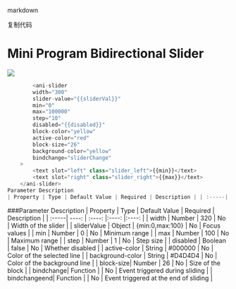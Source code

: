 markdown


复制代码
# Mini Program Bidirectional Slider
![](img.png)
```javascript
        <ani-slider
        width="300"
        slider-value="{{sliderVal}}"
        min="0"
        max="100000"
        step="10"
        disabled="{{disabled}}"
        block-color="yellow"
        active-color="red"
        block-size="26"
        background-color="yellow"
        bindchange="sliderChange"
    >
        <text slot="left" class="slider_left">{{min}}</text>
        <text slot="right" class="slider_right">{{max}}</text>
    </ani-slider>
Parameter Description
| Property | Type | Default Value | Required | Description | | :-----| ----: | :----: |:----: |:----: | | width | Number | 320 | No | Width of the slider | | sliderValue | Object | {min:0,max:100} | No | Focus values | | min | Number | 0 | No | Minimum range | | max | Number | 100 | No | Maximum range | | step | Number | 1 | No | Step size | | disabled | Boolean | false | No | Whether disabled | | active-color | String | #000000 | No | Color of the selected line | | background-color | String | #D4D4D4 | No | Color of the background line | | block-size| Number | 26 | No | Size of the block | | bindchange| Function | | No | Event triggered during 
```
###Parameter Description
| Property | Type | Default Value | Required | Description | | :-----| ----: | :----: |:----: |:----: | | width | Number | 320 | No | Width of the slider | | sliderValue | Object | {min:0,max:100} | No | Focus values | | min | Number | 0 | No | Minimum range | | max | Number | 100 | No | Maximum range | | step | Number | 1 | No | Step size | | disabled | Boolean | false | No | Whether disabled | | active-color | String | #000000 | No | Color of the selected line | | background-color | String | #D4D4D4 | No | Color of the background line | | block-size| Number | 26 | No | Size of the block | | bindchange| Function | | No | Event triggered during sliding | | bindchangeend| Function | | No | Event triggered at the end of sliding |
